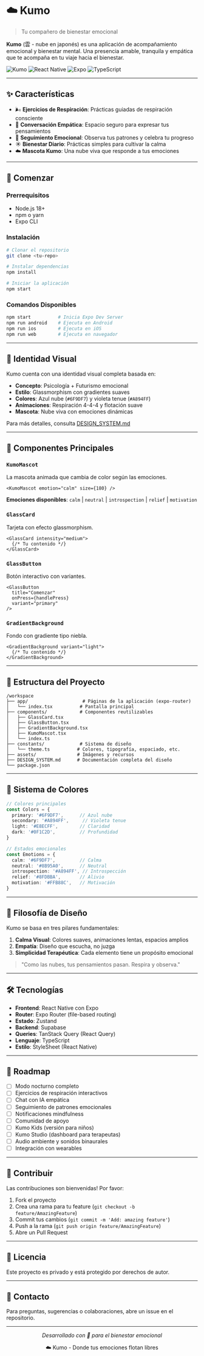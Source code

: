 # ☁️ Kumo

> Tu compañero de bienestar emocional

**Kumo** (雲 - nube en japonés) es una aplicación de acompañamiento emocional y bienestar mental. Una presencia amable, tranquila y empática que te acompaña en tu viaje hacia el bienestar.

![Kumo](https://img.shields.io/badge/Kumo-Bienestar_Emocional-6F9DF7?style=for-the-badge&logo=react&logoColor=white)
![React Native](https://img.shields.io/badge/React_Native-20232A?style=for-the-badge&logo=react&logoColor=61DAFB)
![Expo](https://img.shields.io/badge/Expo-000020?style=for-the-badge&logo=expo&logoColor=white)
![TypeScript](https://img.shields.io/badge/TypeScript-007ACC?style=for-the-badge&logo=typescript&logoColor=white)

---

## ✨ Características

- 🌬️ **Ejercicios de Respiración**: Prácticas guiadas de respiración consciente
- 💬 **Conversación Empática**: Espacio seguro para expresar tus pensamientos
- 📅 **Seguimiento Emocional**: Observa tus patrones y celebra tu progreso
- ☀️ **Bienestar Diario**: Prácticas simples para cultivar la calma
- ☁️ **Mascota Kumo**: Una nube viva que responde a tus emociones

---

## 🚀 Comenzar

### Prerrequisitos

- Node.js 18+ 
- npm o yarn
- Expo CLI

### Instalación

```bash
# Clonar el repositorio
git clone <tu-repo>

# Instalar dependencias
npm install

# Iniciar la aplicación
npm start
```

### Comandos Disponibles

```bash
npm start          # Inicia Expo Dev Server
npm run android    # Ejecuta en Android
npm run ios        # Ejecuta en iOS
npm run web        # Ejecuta en navegador
```

---

## 🎨 Identidad Visual

Kumo cuenta con una identidad visual completa basada en:

- **Concepto**: Psicología + Futurismo emocional
- **Estilo**: Glassmorphism con gradientes suaves
- **Colores**: Azul nube (`#6F9DF7`) y violeta tenue (`#A894FF`)
- **Animaciones**: Respiración 4-4-4 y flotación suave
- **Mascota**: Nube viva con emociones dinámicas

Para más detalles, consulta [DESIGN_SYSTEM.md](./DESIGN_SYSTEM.md)

---

## 🧩 Componentes Principales

### `KumoMascot`
La mascota animada que cambia de color según las emociones.

```tsx
<KumoMascot emotion="calm" size={180} />
```

**Emociones disponibles**: `calm` | `neutral` | `introspection` | `relief` | `motivation`

### `GlassCard`
Tarjeta con efecto glassmorphism.

```tsx
<GlassCard intensity="medium">
  {/* Tu contenido */}
</GlassCard>
```

### `GlassButton`
Botón interactivo con variantes.

```tsx
<GlassButton 
  title="Comenzar" 
  onPress={handlePress}
  variant="primary"
/>
```

### `GradientBackground`
Fondo con gradiente tipo niebla.

```tsx
<GradientBackground variant="light">
  {/* Tu contenido */}
</GradientBackground>
```

---

## 📁 Estructura del Proyecto

```
/workspace
├── app/                    # Páginas de la aplicación (expo-router)
│   └── index.tsx          # Pantalla principal
├── components/            # Componentes reutilizables
│   ├── GlassCard.tsx
│   ├── GlassButton.tsx
│   ├── GradientBackground.tsx
│   ├── KumoMascot.tsx
│   └── index.ts
├── constants/             # Sistema de diseño
│   └── theme.ts          # Colores, tipografía, espaciado, etc.
├── assets/               # Imágenes y recursos
├── DESIGN_SYSTEM.md      # Documentación completa del diseño
└── package.json
```

---

## 🎨 Sistema de Colores

```typescript
// Colores principales
const Colors = {
  primary: '#6F9DF7',      // Azul nube
  secondary: '#A894FF',     // Violeta tenue
  light: '#E8ECFF',        // Claridad
  dark: '#0F1C2D',         // Profundidad
}

// Estados emocionales
const Emotions = {
  calm: '#6F9DF7',         // Calma
  neutral: '#8B95A0',      // Neutral
  introspection: '#A894FF', // Introspección
  relief: '#8FDBBA',       // Alivio
  motivation: '#FFB88C',   // Motivación
}
```

---

## 🌈 Filosofía de Diseño

Kumo se basa en tres pilares fundamentales:

1. **Calma Visual**: Colores suaves, animaciones lentas, espacios amplios
2. **Empatía**: Diseño que escucha, no juzga
3. **Simplicidad Terapéutica**: Cada elemento tiene un propósito emocional

> "Como las nubes, tus pensamientos pasan. Respira y observa."

---

## 🛠️ Tecnologías

- **Frontend**: React Native con Expo
- **Router**: Expo Router (file-based routing)
- **Estado**: Zustand
- **Backend**: Supabase
- **Queries**: TanStack Query (React Query)
- **Lenguaje**: TypeScript
- **Estilo**: StyleSheet (React Native)

---

## 🌙 Roadmap

- [ ] Modo nocturno completo
- [ ] Ejercicios de respiración interactivos
- [ ] Chat con IA empática
- [ ] Seguimiento de patrones emocionales
- [ ] Notificaciones mindfulness
- [ ] Comunidad de apoyo
- [ ] Kumo Kids (versión para niños)
- [ ] Kumo Studio (dashboard para terapeutas)
- [ ] Audio ambiente y sonidos binaurales
- [ ] Integración con wearables

---

## 🤝 Contribuir

Las contribuciones son bienvenidas! Por favor:

1. Fork el proyecto
2. Crea una rama para tu feature (`git checkout -b feature/AmazingFeature`)
3. Commit tus cambios (`git commit -m 'Add: amazing feature'`)
4. Push a la rama (`git push origin feature/AmazingFeature`)
5. Abre un Pull Request

---

## 📝 Licencia

Este proyecto es privado y está protegido por derechos de autor.

---

## 💙 Contacto

Para preguntas, sugerencias o colaboraciones, abre un issue en el repositorio.

---

<p align="center">
  <i>Desarrollado con 💙 para el bienestar emocional</i>
</p>

<p align="center">
  ☁️ Kumo - Donde tus emociones flotan libres
</p>
